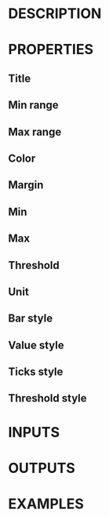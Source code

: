 # DESCRIPTION

# PROPERTIES

## Title

## Min range

## Max range

## Color

## Margin

## Min

## Max

## Threshold

## Unit

## Bar style

## Value style

## Ticks style

## Threshold style

# INPUTS

# OUTPUTS

# EXAMPLES
